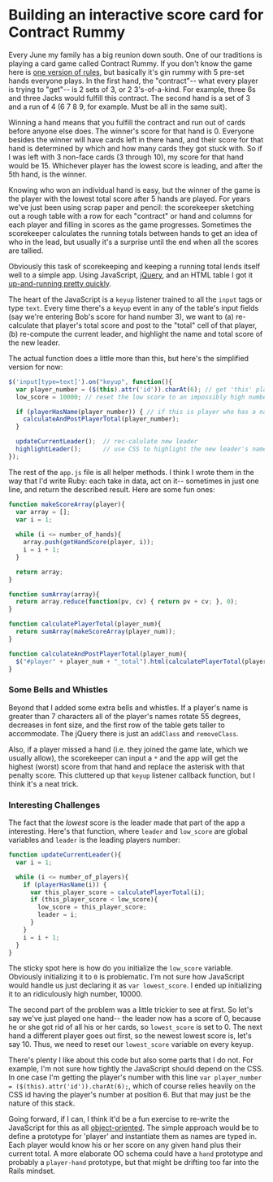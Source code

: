 # Building an interactive score card for Contract Rummy

Every June my family has a big reunion down south. One of our traditions is playing a card game called Contract Rummy. If you don't know the game here is [one version of rules](http://www.pagat.com/rummy/ctrummy.html), but basically it's gin rummy with 5 pre-set hands everyone plays. In the first hand, the "contract"-- what every player is trying to "get"-- is 2 sets of 3, or 2 3's-of-a-kind. For example, three 6s and three Jacks would fulfill this contract. The second hand is a set of 3 and a run of 4 (6 7 8 9, for example. Must be all in the same suit).  

<!-- more -->

Winning a hand means that you fulfill the contract and run out of cards before anyone else does. The winner's score for that hand is 0. Everyone besides the winner will have cards left in there hand, and their score for that hand is determined by which and how many cards they got stuck with. So if I was left with 3 non-face cards (3 through 10), my score for that hand would be 15. Whichever player has the lowest score is leading, and after the 5th hand, is the winner.

Knowing who won an individual hand is easy, but the winner of the game is the player with the lowest total score after 5 hands are played. For years we've just been using scrap paper and pencil: the scorekeeper sketching out a rough table with a row for each "contract" or hand and columns for each player and filling in scores as the game progresses. Sometimes the scorekeeper calculates the running totals between hands to get an idea of who in the lead, but usually it's a surprise until the end when all the scores are tallied. 

Obviously this task of scorekeeping and keeping a running total lends itself well to a simple app. Using JavaScript, [jQuery](https://jquery.com/), and an HTML table I got it [up-and-running pretty quickly](http://contractscorecard.netlify.app).

The heart of the JavaScript is a `keyup` listener trained to all the `input` tags or type `text`. Every time there's a `keyup` event in any of the table's input fields (say we're entering Bob's score for hand number 3), we want to (a) re-calculate that player's total score and post to the "total" cell of that player, (b) re-compute the current leader, and highlight the name and total score of the new leader.

The actual function does a little more than this, but here's the simplified version for now: 

```javascript
$('input[type=text]').on("keyup", function(){
  var player_number = ($(this).attr('id')).charAt(6); // get 'this' player's number via the CSS id of the text input
  low_score = 10000; // reset the low score to an impossibly high number

  if (playerHasName(player_number)) { // if this is player who has a name, i.e. is actually in the game, and this isn't an erroneous data entry in an incorrect column
    calculateAndPostPlayerTotal(player_number);
  }

  updateCurrentLeader();  // rec-calulate new leader
  highlightLeader();      // use CSS to highlight the new leader's name and score 
});
```

The rest of the `app.js` file is all helper methods. I think I wrote them in the way that I'd write Ruby: each take in data, act on it-- sometimes in just one line, and return the described result. Here are some fun ones: 

```javascript
function makeScoreArray(player){
  var array = [];
  var i = 1;
  
  while (i <= number_of_hands){
    array.push(getHandScore(player, i));  
    i = i + 1;
  }

  return array;
}

function sumArray(array){
  return array.reduce(function(pv, cv) { return pv + cv; }, 0);
}

function calculatePlayerTotal(player_num){
  return sumArray(makeScoreArray(player_num));
}

function calculateAndPostPlayerTotal(player_num){
  $("#player" + player_num + "_total").html(calculatePlayerTotal(player_num));
}
```

### Some Bells and Whistles

Beyond that I added some extra bells and whistles. If a player's name is greater than 7 characters all of the player's names rotate 55 degrees, decreases in font size, and the first row of the table gets taller to accommodate. The jQuery there is just an `addClass` and `removeClass`.  

Also, if a player missed a hand (i.e. they joined the game late, which we usually allow), the scorekeeper can input a `*` and the app will get the highest (worst) score from that hand and replace the asterisk with that penalty score. This cluttered up that `keyup` listener callback function, but I think it's a neat trick. 

### Interesting Challenges 

The fact that the _lowest_ score is the leader made that part of the app a interesting. Here's that function, where `leader` and `low_score` are global variables and `leader` is the leading players number:

```javascript
function updateCurrentLeader(){
  var i = 1;

  while (i <= number_of_players){
    if (playerHasName(i)) {
      var this_player_score = calculatePlayerTotal(i);
      if (this_player_score < low_score){  
        low_score = this_player_score;
        leader = i;
      }
    }
    i = i + 1;
  }
}
```

The sticky spot here is how do you initialize the `low_score` variable. Obviously initializing it to `0` is problematic. I'm not sure how JavaScript would handle us just declaring it as `var lowest_score`. I ended up initializing it to an ridiculously high number, 10000. 

The second part of the problem was a little trickier to see at first. So let's say we've just played one hand-- the leader now has a score of 0, because he or she got rid of all his or her cards, so `lowest_score` is set to 0. The next hand a different player goes out first, so the newest lowest score is, let's say 10. Thus, we need to reset our `lowest_score` variable on every keyup. 

There's plenty I like about this code but also some parts that I do not. For example, I'm not sure how tightly the JavaScript should depend on the CSS. In one case I'm getting the player's number with this line `var player_number = ($(this).attr('id')).charAt(6);`, which of course relies heavily on the CSS id having the player's number at position 6. But that may just be the nature of this stack. 

Going forward, if I can, I think it'd be a fun exercise to re-write the JavaScript for this as all [object-oriented](http://sts10.github.io/2014/05/16/javascript-prototypes-the-basic-basics.html). The simple approach would be to define a prototype for 'player' and instantiate them as names are typed in. Each player would know his or her score on any given hand plus their current total. A more elaborate OO schema could have a `hand` prototype and probably a `player-hand` prototype, but that might be drifting too far into the Rails mindset. 



